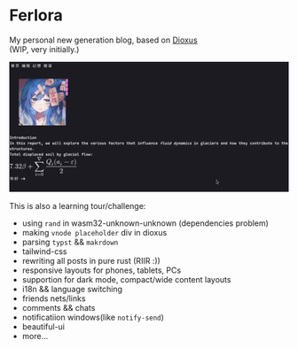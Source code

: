 # Ferlora

My personal new generation blog, based on [Dioxus](https://dioxuslabs.com/)  
(WIP, very initially.)  

![wip](./screenshots/dev_1.webp)

This is also a learning tour/challenge:  
- using `rand` in wasm32-unknown-unknown (dependencies problem)  
- making `vnode placeholder` div in dioxus  
- parsing `typst` && `makrdown`
- tailwind-css
- rewriting all posts in pure rust (RIIR :))  
- responsive layouts for phones, tablets, PCs  
- supportion for dark mode, compact/wide content layouts
- i18n && language switching  
- friends nets/links
- comments && chats
- notificatiion windows(like `notify-send`)
- beautiful-ui
- more...
